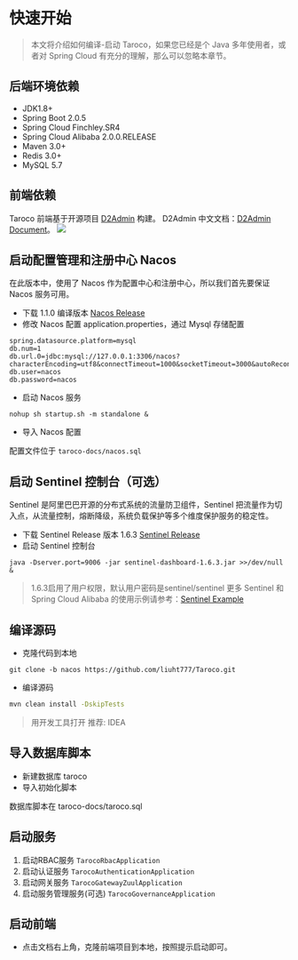 # 快速开始

> 本文将介绍如何编译-启动 Taroco，如果您已经是个 Java 多年使用者，或者对 Spring Cloud 有充分的理解，那么可以忽略本章节。

## 后端环境依赖

- JDK1.8+
- Spring Boot 2.0.5
- Spring Cloud Finchley.SR4
- Spring Cloud Alibaba 2.0.0.RELEASE
- Maven 3.0+
- Redis 3.0+
- MySQL 5.7

## 前端依赖

Taroco 前端基于开源项目 [D2Admin](https://github.com/d2-projects/d2-admin) 构建。
D2Admin 中文文档：[D2Admin Document](https://doc.d2admin.fairyever.com/zh/)。
[![](https://cdn.nlark.com/yuque/0/2019/png/193443/1565072011730-e9a40473-b6a2-4b09-b4e5-5fe26c255c41.png#align=left&display=inline&height=60&originHeight=120&originWidth=400&size=0&status=done&width=200)](https://github.com/d2-projects/d2-admin)

## 启动配置管理和注册中心 Nacos

在此版本中，使用了 Nacos 作为配置中心和注册中心，所以我们首先要保证 Nacos 服务可用。

- 下载 1.1.0 编译版本 [Nacos Release](https://github.com/alibaba/nacos/releases)
- 修改 Nacos 配置 application.properties，通过 Mysql 存储配置

```shell
spring.datasource.platform=mysql
db.num=1
db.url.0=jdbc:mysql://127.0.0.1:3306/nacos?characterEncoding=utf8&connectTimeout=1000&socketTimeout=3000&autoReconnect=true
db.user=nacos
db.password=nacos
```

- 启动 Nacos 服务

```shell
nohup sh startup.sh -m standalone &
```

- 导入 Nacos 配置

配置文件位于 `taroco-docs/nacos.sql`

## 启动 Sentinel 控制台（可选）

Sentinel 是阿里巴巴开源的分布式系统的流量防卫组件，Sentinel 把流量作为切入点，从流量控制，熔断降级，系统负载保护等多个维度保护服务的稳定性。

- 下载 Sentinel Release 版本 1.6.3 [Sentinel Release](https://github.com/alibaba/Sentinel/releases)
- 启动 Sentinel 控制台

```shell
java -Dserver.port=9006 -jar sentinel-dashboard-1.6.3.jar >>/dev/null &
```

> 1.6.3启用了用户权限，默认用户密码是sentinel/sentinel
> 更多 Sentinel 和 Spring Cloud Alibaba 的使用示例请参考：[Sentinel Example](https://github.com/alibaba/spring-cloud-alibaba/blob/master/spring-cloud-alibaba-examples/sentinel-example/sentinel-core-example/readme-zh.md)


## 编译源码

- 克隆代码到本地

```git
git clone -b nacos https://github.com/liuht777/Taroco.git
```

- 编译源码

```bash
mvn clean install -DskipTests
```

> 用开发工具打开 推荐: IDEA


## 导入数据库脚本

- 新建数据库 taroco
- 导入初始化脚本

数据库脚本在 taroco-docs/taroco.sql

## 启动服务

1. 启动RBAC服务 `TarocoRbacApplication`
1. 启动认证服务 `TarocoAuthenticationApplication`
1. 启动网关服务 `TarocoGatewayZuulApplication`
1. 启动服务管理服务(可选) `TarocoGovernanceApplication`

## 启动前端

- 点击文档右上角，克隆前端项目到本地，按照提示启动即可。
